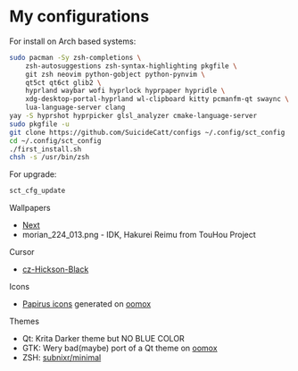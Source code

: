 # My configurations

For install on Arch based systems:
```sh
sudo pacman -Sy zsh-completions \
	zsh-autosuggestions zsh-syntax-highlighting pkgfile \
	git zsh neovim python-gobject python-pynvim \
	qt5ct qt6ct glib2 \
	hyprland waybar wofi hyprlock hyprpaper hypridle \
	xdg-desktop-portal-hyprland wl-clipboard kitty pcmanfm-qt swaync \
	lua-language-server clang
yay -S hyprshot hyprpicker glsl_analyzer cmake-language-server
sudo pkgfile -u
git clone https://github.com/SuicideCatt/configs ~/.config/sct_config
cd ~/.config/sct_config
./first_install.sh
chsh -s /usr/bin/zsh
```

For upgrade:
```sh
sct_cfg_update
```

Wallpapers
- [Next](https://invent.kde.org/plasma/breeze/tree/Plasma/6.1/wallpapers/Next)
- morian\_224\_013.png - IDK, Hakurei Reimu from TouHou Project

Cursor
- [cz-Hickson-Black](https://github.com/charakterziffer/cursor-toolbox)

Icons
- [Papirus icons](https://github.com/PapirusDevelopmentTeam/papirus-icon-theme) generated on [oomox](https://github.com/themix-project)

Themes
- Qt: Krita Darker theme but NO BLUE COLOR
- GTK: Wery bad(maybe) port of a Qt theme on [oomox](https://github.com/themix-project)
- ZSH: [subnixr/minimal](https://github.com/subnixr/minimal)
